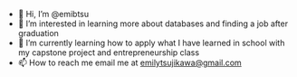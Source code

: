 - 👋 Hi, I’m @emibtsu
- 👀 I’m interested in learning more about databases and finding a job after graduation
- 🌱 I’m currently learning how to apply what I have learned in school with my capstone project and entrepreneurship class
- 📫 How to reach me email me at emilytsujikawa@gmail.com

<!---
emibtsu/emibtsu is a ✨ special ✨ repository because its `README.md` (this file) appears on your GitHub profile.
You can click the Preview link to take a look at your changes.
--->
